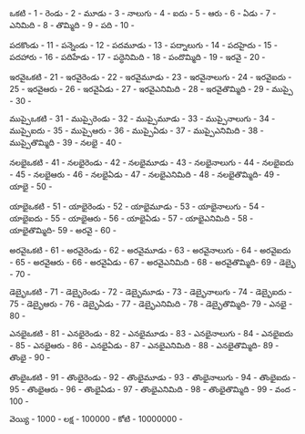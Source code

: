 ఒకటి - 1 - 
రెండు - 2 - 
మూడు - 3 - 
నాలుగు - 4 - 
ఐదు - 5 - 
ఆరు - 6 - 
ఏడు - 7 - 
ఎనిమిది - 8 - 
తొమ్మిది - 9 - 
పది - 10 - 

పదకొండు - 11 - 
పన్నెండు - 12 - 
పదమూడు - 13 - 
పద్నాలుగు - 14 - 
పదహైదు - 15 - 
పదహారు - 16 - 
పదిహేడు - 17 - 
పద్ధెనిమిది - 18 - 
పందొమ్మిది - 19 - 
ఇరవై - 20 - 

ఇరవైఒకటి - 21 - 
ఇరవైరెండు - 22 - 
ఇరవైమూడు - 23 - 
ఇరవైనాలుగు - 24 - 
ఇరవైఐదు - 25 - 
ఇరవైఆరు - 26 - 
ఇరవైఏడు - 27 - 
ఇరవైఎనిమిది - 28 - 
ఇరవైతొమ్మిది - 29 - 
ముప్పై - 30 - 
 
ముప్పైఒకటి  - 31 - 
ముప్పైరెండు - 32 - 
ముప్పైమూడు - 33 - 
ముప్పైనాలుగు - 34 - 
ముప్పైఐదు - 35 - 
ముప్పైఆరు - 36 - 
ముప్పైఏడు - 37 - 
ముప్పైఎనిమిది  - 38 - 
ముప్పైతొమ్మిది  - 39 -
నలభై  - 40 - 

 
నలభైఒకటి  - 41 - 
నలభైరెండు - 42 -
నలభైమూడు - 43 - 
నలభైనాలుగు - 44 - 
నలభైఐదు - 45 - 
నలభైఆరు - 46 - 
నలభైఏడు - 47 - 
నలభైఎనిమిది  - 48 - 
నలభైతొమ్మిది- 49 - 
యాభై - 50 - 
 
యాభైఒకటి  - 51 - 
యాభైరెండు - 52 - 
యాభైమూడు - 53 - 
యాభైనాలుగు - 54 - 
యాభైఐదు - 55 - 
యాభైఆరు - 56 - 
యాభైఏడు - 57 - 
యాభైఎనిమిది  - 58 - 
యాభైతొమ్మిది- 59 - 
అరవై - 60 - 
 
అరవైఒకటి  - 61 - 
అరవైరెండు - 62 - 
అరవైమూడు - 63 - 
అరవైనాలుగు - 64 - 
అరవైఐదు - 65 - 
అరవైఆరు - 66 - 
అరవైఏడు - 67 - 
అరవైఎనిమిది  - 68 - 
అరవైతొమ్మిది- 69 - 
డెబ్భై - 70 - 


డెబ్భైఒకటి  - 71 - 
డెబ్భైరెండు - 72 - 
డెబ్భైమూడు - 73 - 
డెబ్భైనాలుగు - 74 - 
డెబ్భైఐదు - 75 - 
డెబ్భైఆరు - 76 - 
డెబ్భైఏడు - 77 -
డెబ్భైఎనిమిది  - 78 - 
డెబ్భైతొమ్మిది- 79 - 
ఎనభై - 80 - 

ఎనభైఒకటి  - 81 - 
ఎనభైరెండు - 82 - 
ఎనభైమూడు - 83 - 
ఎనభైనాలుగు - 84 - 
ఎనభైఐదు - 85 - 
ఎనభైఆరు - 86 - 
ఎనభైఏడు - 87 - 
ఎనభైఎనిమిది  - 88 - 
ఎనభైతొమ్మిది- 89 - 
తొంభై - 90 - 
 
తొంభైఒకటి  - 91 - 
తొంభైరెండు - 92 - 
తొంభైమూడు - 93 - 
తొంభైనాలుగు - 94 - 
తొంభైఐదు - 95 - 
తొంభైఆరు - 96 - 
తొంభైఏడు - 97 - 
తొంభైఎనిమిది - 98 - 
తొంభైతొమ్మిది - 99 - 
వంద - 100 - 

వెయ్యి - 1000 - 
లక్ష - 100000 - 
కోటి - 10000000 - 

